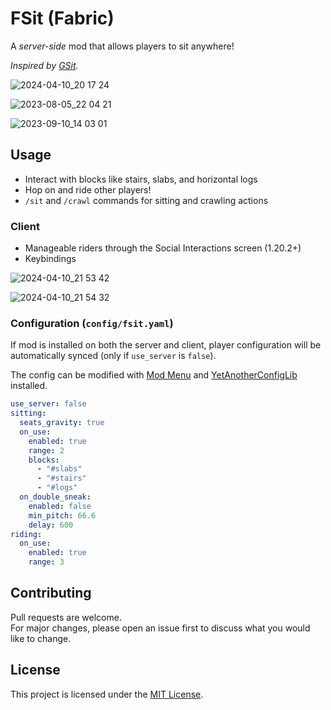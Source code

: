 # FSit (Fabric)

A _server-side_ mod that allows players to sit anywhere!

_Inspired by [GSit][gsit]._

![2024-04-10_20 17 24](https://github.com/rvbsm/fsit/assets/39232658/b500c9d5-7f50-4afd-b293-85f2772d393c)

![2023-08-05_22 04 21](https://github.com/rvbsm/fsit/assets/39232658/9d35e564-8527-4b62-827b-4b8d31dfafd6)

![2023-09-10_14 03 01](https://github.com/rvbsm/fsit/assets/39232658/344aba3c-d7f1-40d7-a9bb-500ccacfdfcb)

## Usage

* Interact with blocks like stairs, slabs, and horizontal logs
* Hop on and ride other players!
* `/sit` and `/crawl` commands for sitting and crawling actions

### Client

* Manageable riders through the Social Interactions screen (1.20.2+)
* Keybindings

![2024-04-10_21 53 42](https://github.com/rvbsm/fsit/assets/39232658/5c9187d3-1faf-4f94-868c-887bc40a1761)

![2024-04-10_21 54 32](https://github.com/rvbsm/fsit/assets/39232658/cfa90e8e-4790-4030-8ae0-36d5ed3d9354)

### Configuration (`config/fsit.yaml`)

If mod is installed on both the server and client,
player configuration will be automatically synced (only if `use_server` is `false`).

The config can be modified with [Mod Menu][modmenu] and [YetAnotherConfigLib][yacl] installed.

```yaml
use_server: false
sitting:
  seats_gravity: true
  on_use:
    enabled: true
    range: 2
    blocks:
      - "#slabs"
      - "#stairs"
      - "#logs"
  on_double_sneak:
    enabled: false
    min_pitch: 66.6
    delay: 600
riding:
  on_use:
    enabled: true
    range: 3
```

## Contributing

Pull requests are welcome.  
For major changes, please open an issue first to discuss what you would like to change.

## License

This project is licensed under the [MIT License](./LICENSE).

[gsit]: https://github.com/Gecolay/GSit

[social-interactions]: https://minecraft.wiki/w/Social_interactions

[modmenu]: [https://modrinth.com/mod/modmenu]
[yacl]: [https://modrinth.com/mod/yacl]
